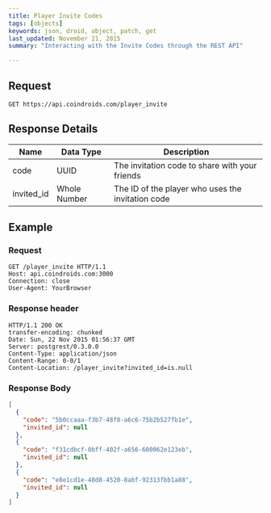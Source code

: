 ```yaml
---
title: Player Invite Codes
tags: [objects]
keywords: json, droid, object, patch, get
last_updated: November 21, 2015
summary: "Interacting with the Invite Codes through the REST API"

---
```


## Request

```HTTP
GET https://api.coindroids.com/player_invite
```

## Response Details

|Name|Data Type|Description|
|---|---|---|
| code | UUID | The invitation code to share with your friends|
| invited_id | Whole Number | The ID of the player who uses the invitation code|

## Example

### Request

```HTTP
GET /player_invite HTTP/1.1
Host: api.coindroids.com:3000
Connection: close
User-Agent: YourBrowser
```

### Response header

```HTTP
HTTP/1.1 200 OK
transfer-encoding: chunked
Date: Sun, 22 Nov 2015 01:56:37 GMT
Server: postgrest/0.3.0.0
Content-Type: application/json
Content-Range: 0-0/1
Content-Location: /player_invite?invited_id=is.null
```

### Response Body
```JSON
[
  {
    "code": "5b0ccaaa-f3b7-48f0-a6c6-75b2b527fb1e",
    "invited_id": null
  },
  {
    "code": "f31cdbcf-0bff-402f-a656-600062e123eb",
    "invited_id": null
  },
  {
    "code": "e8e1cd1e-48d8-4520-8abf-92313fbb1a88",
    "invited_id": null
  }
]
```
